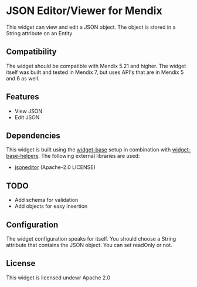 JSON Editor/Viewer for Mendix
===

This widget can view and edit a JSON object. The object is stored in a String attribute on an Entity

## Compatibility

The widget should be compatible with Mendix 5.21 and higher. The widget itself was built and tested in Mendix 7, but uses API's that are in Mendix 5 and 6 as well.

## Features

- View JSON
- Edit JSON

## Dependencies

This widget is built using the [widget-base](https://github.com/JelteMX/widget-base) setup in combination with [widget-base-helpers](https://github.com/JelteMX/widget-base-helpers). The following external libraries are used:

- [jsoneditor](https://www.npmjs.com/package/jsoneditor) (Apache-2.0 LICENSE)

## TODO

- Add schema for validation
- Add objects for easy insertion

## Configuration

The widget configuration speaks for itself. You should choose a String attribute that contains the JSON object. You can set readOnly or not.

## License

This widget is licensed undewr Apache 2.0
